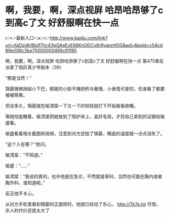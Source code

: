 # 啊，我要，啊，深点视屏 哈昂哈昂够了c到高c了文 好舒服啊在快一点

👉👉最新入口👈👉👉http://www.baidu.com/link?url=XaDzi4lrlBsIf7hc43pQAeEvE68KnODCy8r9yapmf0G&wd=&eqid=c54cd89e006c3be70000000466c61f85

啊，我要，啊，深点视屏 哈昂哈昂够了c到高c了文 好舒服啊在快一点
第475章反派拿了炮灰真少爷剧本（39）

“那是当然！”

锦晏微微扬起小下巴，精致的小脸不掩骄矜与傲慢，小表情可爱的，任谁看了都要被被萌晕。

但没多久，锦晏就在喻清棠一下又一下的轻轻拍打下开始昏昏欲睡。

等她彻底睡着，喻清棠把她放到了陪护床上，盖好毛毯，才将自己拿到的证据给喻盛看。

喻盛看着相关截图和视频，注意到对方还拍了锦晏，眼底的温度就一点点消失了。

“这个人在哪？”他问。

喻清棠：“不知道。”

喻盛：“……”

喻清棠：“我说的真的，也许他是在急诊，不然就是骨科，当然也可能在胸内或者胸外科，谁知道呢。”

反正他不关心。

从对方手机里看到锦晏的正面照时，他就已经动了杀心。
http://7k7e.lol
可惜，杀人的代价还是太大了
